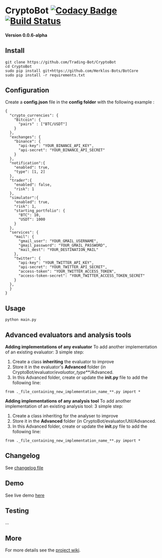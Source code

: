 # CryptoBot [![Codacy Badge](https://api.codacy.com/project/badge/Grade/c83a127c42ba4a389ca86a92fba7c53c)](https://www.codacy.com/app/paul.bouquet/CryptoBot?utm_source=github.com&amp;utm_medium=referral&amp;utm_content=Trading-Bot/CryptoBot&amp;utm_campaign=Badge_Grade) [![Build Status](https://api.travis-ci.org/Trading-Bot/CryptoBot.svg?branch=dev)](https://travis-ci.org/Trading-Bot/CryptoBot)
#### Version 0.0.6-alpha
## Install
```
git clone https://github.com/Trading-Bot/CryptoBot
cd CryptoBot
sudo pip install git+https://github.com/Herklos-Bots/BotCore
sudo pip install -r requirements.txt
```

## Configuration
Create a **config.json** file in the **config folder** with the following example :
```
{
  "crypto_currencies": {
    "Bitcoin": {
      "pairs" : ["BTC/USDT"]
    }
  },
  "exchanges": {
    "binance": {
      "api-key": "YOUR_BINANCE_API_KEY",
      "api-secret": "YOUR_BINANCE_API_SECRET"
    }
  },
  "notification":{
    "enabled": true,
    "type": [1, 2]
  },
  "trader":{
    "enabled": false,
    "risk": 1
  },
  "simulator":{
    "enabled": true,
    "risk": 1,
    "starting_portfolio": {
      "BTC": 10,
      "USDT": 1000
    }
  },
  "services": {
    "mail": {
      "gmail_user": "YOUR_GMAIL_USERNAME",
      "gmail_password": "YOUR_GMAIL_PASSWORD",
      "mail_dest": "YOUR_DESTINATION_MAIL"
    },
    "twitter": {
      "api-key": "YOUR_TWITTER_API_KEY",
      "api-secret": "YOUR_TWITTER_API_SECRET",
      "access-token": "YOUR_TWITTER_ACCESS_TOKEN",
      "access-token-secret": "YOUR_TWITTER_ACCESS_TOKEN_SECRET"
    }
  },
  }
}
```
## Usage
```
python main.py
```
## Advanced evaluators and analysis tools
**Adding implementations of any evaluator**
To add another implementation of an existing evaluator: 3 simple step:
1. Create a class **inheriting** the evaluator to improve
2. Store it in the evaluator's **Advanced** folder (in CryptoBot/evaluator/_evaluator_type_**/Advanced.
3. In this Advanced folder, create or update the **__init__.py** file to add the following line:
```
from ._file_containing_new_implementation_name_**.py import *
```
**Adding implementations of any analysis tool**
To add another implementation of an existing analysis tool: 3 simple step:
1. Create a class inheriting for the analyser to improve
2. Store it in the **Advanced** folder (in CryptoBot/evaluator/Util/Advanced.
3. In this Advanced folder, create or update the __init__.py file to add the following line:
```
from ._file_containing_new_implementation_name_**.py import *
```

## Changelog
See [changelog file](https://github.com/Trading-Bot/CryptoBot/tree/master/docs/CHANGELOG.md)

## Demo
See live demo [here](https://twitter.com/HerklosBotCrypt)

## Testing
...

## More
For more details see the [project wiki](https://github.com/Herklos-Bots/CryptoBot/wiki).
